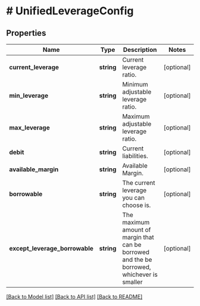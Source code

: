 # # UnifiedLeverageConfig

## Properties

Name | Type | Description | Notes
------------ | ------------- | ------------- | -------------
**current_leverage** | **string** | Current leverage ratio. | [optional] 
**min_leverage** | **string** | Minimum adjustable leverage ratio. | [optional] 
**max_leverage** | **string** | Maximum adjustable leverage ratio. | [optional] 
**debit** | **string** | Current liabilities. | [optional] 
**available_margin** | **string** | Available Margin. | [optional] 
**borrowable** | **string** | The current leverage you can choose is. | [optional] 
**except_leverage_borrowable** | **string** | The maximum amount of margin that can be borrowed and the be borrowed, whichever is smaller | [optional] 

[[Back to Model list]](../../README.md#documentation-for-models) [[Back to API list]](../../README.md#documentation-for-api-endpoints) [[Back to README]](../../README.md)

